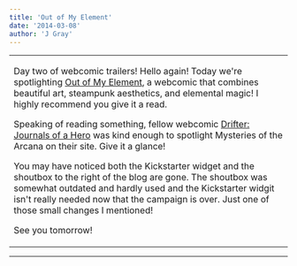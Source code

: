 ```yaml
---
title: 'Out of My Element'
date: '2014-03-08'
author: 'J Gray'
---
```


<div>
<!-- Main content here -->
<table border="0" class="post"><tbody><tr><td>
   
   <div class="post_body">
       <p>Day two of webcomic trailers! Hello again! Today we're spotlighting <a href="https://www.comic-rocket.com/explore/out-of-my-element/" target="_blank">Out of My Element</a>, a webcomic that combines beautiful art, steampunk aesthetics, and elemental magic! I highly recommend you give it a read. </p><p>Speaking of reading something, fellow webcomic <a href="http://drifterjournalsofahero.thecomicseries.com/blogarchive/18597" target="_blank">Drifter: Journals of a Hero</a> was kind enough to spotlight Mysteries of the Arcana on their site. Give it a glance!</p><p>You may have noticed both the Kickstarter widget and the shoutbox to the right of the blog are gone. The shoutbox was somewhat outdated and hardly used and the Kickstarter widgit isn't really needed now that the campaign is over. Just one of those small changes I mentioned!</p><p>See you tomorrow!</p>
   </div>
   </td></tr>
   </tbody></table><hr><table style="width:100%; border:0;" class="comment_table"><tbody></tbody></table>
<!-- End main content -->
              </div>
